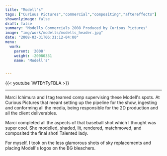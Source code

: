 ```yaml
---
title: "Modell's"
tags: ["Curious Pictures","commercial","compositing","aftereffects"]
showonlyimage: false
draft: false
summary: "Modells Commercials 2008 Produced by Curious Pictures"
image: "img/work/modells/modells_header.jpg"
date: "2008-03-31T06:31:12-04:00"
menu:
  work:
    parent: '2008'
    weight: -20080331
    name: "Modell's"


---
```


{{< youtube 1WTBYFyFBLA >}}

---


Marci Ichimura and I tag teamed comp supervising these Modell's spots. At Curious Pictures that meant setting up the pipeline for the show, ingesting and conforming all the media, being responsible for the 2D production and all the client deliverables.

Marci completed all the aspects of that baseball shot which I thought was super cool. She modelled, shaded, lit, rendered, matchmoved, and composited the final shot! Talented lady.

For myself, I took on the less glamorous shots of sky replacements and placing Modell's logos on the BG bleachers.
